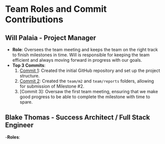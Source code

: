 # Team Roles and Commit Contributions

## Will Palaia - Project Manager
- **Role**: Oversees the team meeting and keeps the team on the right track to finish milestones in time. Will is responsible for keeping the team efficient and always moving forward in progress with our goals.
- **Top 3 Commits**:
  1. [Commit 1](https://github.com/repo/94299bbf1fe97b3fe26477bb5f79dc1f30fece8d): Created the initial GitHub repository and set up the project structure.
  2. [Commit 2](https://github.com/repo/3c63ecef5afb9be9c49fedabd24e4689960fae59): Created the `team/m2` and `team/reports` folders, allowing for submission of Milestone #2.
  3. [Commit 3]: Oversaw the first team meeting, ensuring that we make good progress to be able to complete the milestone with time to spare.

## Blake Thomas - Success Architect / Full Stack Engineer

-**Roles**:  


